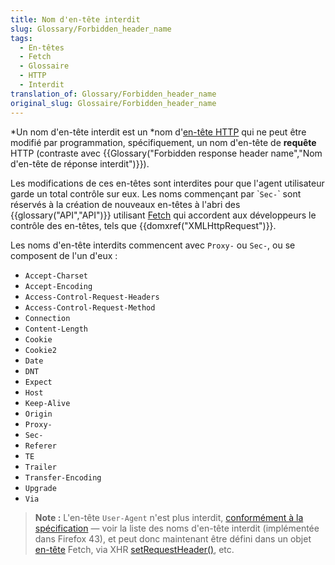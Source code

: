 ```yaml
---
title: Nom d'en-tête interdit
slug: Glossary/Forbidden_header_name
tags:
  - En-têtes
  - Fetch
  - Glossaire
  - HTTP
  - Interdit
translation_of: Glossary/Forbidden_header_name
original_slug: Glossaire/Forbidden_header_name
---
```

*Un nom d'en-tête interdit est un *nom d'[en-tête HTTP](/fr/docs/HTTP/Headers) qui ne peut être modifié par programmation, spécifiquement, un nom d'en-tête de **requête** HTTP (contraste avec {{Glossary("Forbidden response header name","Nom d'en-tête de réponse interdit")}}).

Les modifications de ces en-têtes sont interdites pour que l'agent utilisateur garde un total contrôle sur eux. Les noms commençant par \``Sec-`\` sont réservés à la création de nouveaux en-têtes à l'abri des {{glossary("API","API")}} utilisant [Fetch](/fr/docs/Web/API/Fetch_API) qui accordent aux développeurs le contrôle des en-têtes, tels que {{domxref("XMLHttpRequest")}}.

Les noms d'en-tête interdits commencent avec `Proxy-` ou `Sec-`, ou se composent de l'un d'eux :

- `Accept-Charset`
- `Accept-Encoding`
- `Access-Control-Request-Headers`
- `Access-Control-Request-Method`
- `Connection`
- `Content-Length`
- `Cookie`
- `Cookie2`
- `Date`
- `DNT`
- `Expect`
- `Host`
- `Keep-Alive`
- `Origin`
- `Proxy-`
- `Sec-`
- `Referer`
- `TE`
- `Trailer`
- `Transfer-Encoding`
- `Upgrade`
- `Via`

> **Note :** L'en-tête `User-Agent` n'est plus interdit, [conformément à la spécification](https://fetch.spec.whatwg.org/#terminology-headers) — voir la liste des noms d'en-tête interdit (implémentée dans Firefox 43), et peut donc maintenant être défini dans un objet [en-tête](/fr/docs/Web/API/Headers) Fetch, via XHR [setRequestHeader()](/fr/docs/Web/API/XMLHttpRequest#setRequestHeader%28%29), etc.
